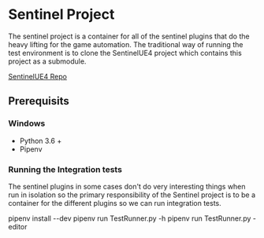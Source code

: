 # Sentinel Project # 
The sentinel project is a container for all of the sentinel plugins that do the heavy lifting for the game automation. The traditional way of running the test environment is to clone the SentinelUE4 project which contains this project as a submodule.

[SentinelUE4 Repo](https://github.com/BusMoneyGames/SentinelUE4)

## Prerequisits ##
### Windows ###
- Python 3.6 + 
- Pipenv

### Running the Integration tests ###

The sentinel plugins in some cases don't do very interesting things when run in isolation so the primary responsibility of the Sentinel project is to be a container for the different plugins so we can run integration tests.

pipenv install --dev 
pipenv run TestRunner.py -h
pipenv run TestRunner.py -editor
